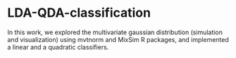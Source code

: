 # LDA-QDA-classification

In this work,  we explored the multivariate gaussian distribution (simulation and visualization) using mvtnorm and MixSim R packages, and implemented a linear and a quadratic classifiers.
